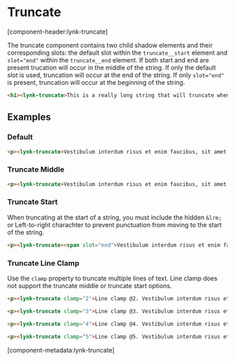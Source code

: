 # Truncate

[component-header:lynk-truncate]

The truncate component contains two child shadow elements and their corresponding slots: the default slot within the `truncate__start` element and `slot="end"` within the `truncate__end` element. If both start and end are present trucation will occur in the middle of the string. If only the default slot is used, truncation will occur at the end of the string. If only `slot="end"` is present, truncation will occur at the beginning of the string.

```html preview
<h1><lynk-truncate>This is a really long string that will truncate when it's contents extend beyond the parent elements width.</lynk-truncate></h1>
```

## Examples

### Default

```html preview
<p><lynk-truncate>Vestibulum interdum risus et enim faucibus, sit amet molestie est accumsan.</lynk-truncate></p>
```

### Truncate Middle

```html preview
<p><lynk-truncate>Vestibulum interdum risus et enim faucibus, sit amet molestie est accumsan<span slot="end">.mp4</span></lynk-truncate></p>
```

### Truncate Start 

When truncating at the start of a string, you must include the hidden `&lrm;` or Left-to-right charachter to prevent punctuation from moving to the start of the string.

```html preview
<p><lynk-truncate><span slot="end">Vestibulum interdum risus et enim faucibus, sit amet molestie est accumsan.&lrm;</span></lynk-truncate></p>
```

### Truncate Line Clamp

Use the `clamp` property to truncate multiple lines of text. Line clamp does not support the truncate middle or truncate start options.

```html preview
<p><lynk-truncate clamp="2">Line clamp @2. Vestibulum interdum risus et enim faucibus, sit amet molestie est accumsan. Vestibulum interdum risus et enim faucibus, sit amet molestie est accumsan. Vestibulum interdum risus et enim faucibus, sit amet molestie est accumsan. Vestibulum interdum risus et enim faucibus, sit amet molestie est accumsan.</lynk-truncate></p>

<p><lynk-truncate clamp="3">Line clamp @3. Vestibulum interdum risus et enim faucibus, sit amet molestie est accumsan. Vestibulum interdum risus et enim faucibus, sit amet molestie est accumsan. Vestibulum interdum risus et enim faucibus, sit amet molestie est accumsan. Vestibulum interdum risus et enim faucibus, sit amet molestie est accumsan.</lynk-truncate></p>

<p><lynk-truncate clamp="4">Line clamp @4. Vestibulum interdum risus et enim faucibus, sit amet molestie est accumsan. Vestibulum interdum risus et enim faucibus, sit amet molestie est accumsan. Vestibulum interdum risus et enim faucibus, sit amet molestie est accumsan. Vestibulum interdum risus et enim faucibus, sit amet molestie est accumsan.</lynk-truncate></p>

<p><lynk-truncate clamp="5">Line clamp @5. Vestibulum interdum risus et enim faucibus, sit amet molestie est accumsan. Vestibulum interdum risus et enim faucibus, sit amet molestie est accumsan. Vestibulum interdum risus et enim faucibus, sit amet molestie est accumsan. Vestibulum interdum risus et enim faucibus, sit amet molestie est accumsan.</lynk-truncate></p>
```


[component-metadata:lynk-truncate]